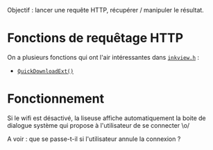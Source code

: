 
Objectif : lancer une requête HTTP, récupérer / manipuler le résultat.

# Fonctions de requêtage HTTP

On a plusieurs fonctions qui ont l'air intéressantes dans
[`inkview.h`](https://github.com/pocketbook-free/SDK_481/blob/5.12/arm-obreey-linux-gnueabi/sysroot/usr/local/include/inkview.h) :

 * [`QuickDownloadExt()`](https://github.com/pocketbook-free/SDK_481/blob/5.12/arm-obreey-linux-gnueabi/sysroot/usr/local/include/inkview.h#L2318)


# Fonctionnement

Si le wifi est désactivé, la liseuse affiche automatiquement la boite de dialogue système qui propose à l'utilisateur
de se connecter \o/

A voir : que se passe-t-il si l'utilisateur annule la connexion ?
